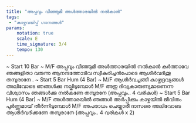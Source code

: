 ```yaml
---
title: "അപ്പവും വീഞ്ഞുമീ അൾത്താരയിൽ നൽകാൻ"
tags:
 - "കാഴ്ചവയ്‍പ്പ് ഗാനങ്ങൾ"
params:
    notation: true
    scale: E
    time_signature: 3/4
    tempo: 130
---
```

~ Start 10 Bar ~
M/F
അപ്പവും വീഞ്ഞുമീ അൾത്താരയിൽ നൽകാൻ
കർത്താവേ ഞങ്ങളിതാ വരുന്നു
ആനന്ദത്തോടിവ സ്വീകരിച്ചൻപോടെ
ആശീർവദിക്കൂ തമ്പുരാനേ
.
~ Start 5 Bar Hum (4 Bar) ~
M/F
ആശീർവച്ചങ്ങീ കാഴ്ചദ്രവ്യങ്ങൾ
അലിവോടെ ഞങ്ങൾക്കു നല്കിടുമ്പോൾ
M/F
അതു ദിവ്യകാരുണ്യമാണെന്ന വിശ്വാസം
ഞങ്ങൾക്കു നൽകണേ തമ്പുരനേ
(അപ്പവും.. 4 വരികൾ)
~ Start 5 Bar Hum (4 Bar) ~
M/F
അൾത്താരയിൽ ഞങ്ങൾ അർപ്പിക്കും കാഴ്ചയിൽ
ജീവിതം പൂർണ്ണമായ് തീർന്നിടുമ്പോൾ
M/F
അപരാധം ചെയ്താരീ ദാസരെ അലിവോടെ
ആശീർവദിക്കണേ തമ്പുരാനേ
(അപ്പവും.. 4 വരികൾ x 2)
